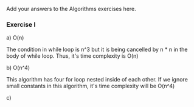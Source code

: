 Add your answers to the Algorithms exercises here.

### Exercise I

a) O(n)

The condition in while loop is n^3 but it is being cancelled by n * n in the body of while loop. Thus, it's time complexity is O(n) 

b) O(n^4)

This algorithm has four for loop nested inside of each other. If we ignore small constants in this algorithm, it's time complexity will be O(n^4)

c) 